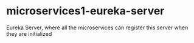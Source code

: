 # microservices1-eureka-server

Eureka Server, where all the microservices can register this server when they are initialized
